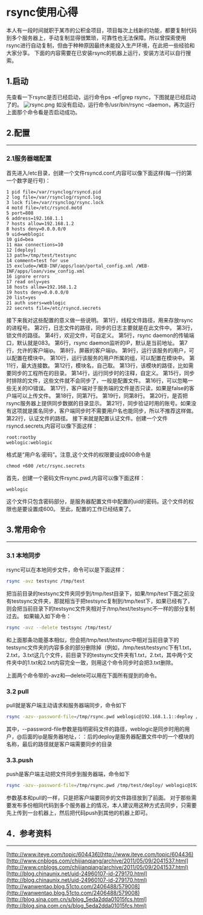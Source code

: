 # rsync使用心得
本人有一段时间就职于某市的公积金项目，项目每次上线新的功能，都要复制代码到多个服务器上，手动复制显得很繁琐，可靠性也无法保障。所以曾探索使用rsync进行自动复制，但由于种种原因最终未能投入生产环境，在此把一些经验和大家分享。
下面的内容需要在已安装rsync的机器上运行，安装方法可以自行搜索。
## 1.启动
先查看一下rsync是否已经启动，运行命令ps -ef|grep rsync，下图就是已经启动了的。
![rsync.png]({{site.base}}/images/20170728/rsync.png=462x44)
如没有启动，运行命令/usr/bin/rsync –daemon，再次运行上面那个命令看是否启动成功。
## 2.配置
- - - -
### 2.1服务器端配置
首先进入/etc目录，创建一个文件rsyncd.conf,内容可以像下面这样(每一行的第一个数字是行号)：

```text
1 pid file=/var/rsynclog/rsyncd.pid
2 log file=/var/rsynclog/rsyncd.log
3 lock file=/var/rsynclog/rsync.lock
4 motd file=/etc/rsyncd.motd
5 port=808
6 address=192.168.1.1
7 hosts allow=192.168.1.2
8 hosts deny=0.0.0.0/0
9 uid=weblogic
10 gid=bea
11 max connections=10
12 [deploy]
13 path=/tmp/test/testsync
14 comment=test for use
15 exclude=/WEB-INF/apps/loan/portal_config.xml /WEB- INF/apps/loan/view_config.xml
16 ignore errors
17 read only=yes
18 hosts allow=192.168.1.2
19 hosts deny=0.0.0.0/0
20 list=yes
21 auth users=weblogic
22 secrets file=/etc/rsyncd.secrets
```

接下来我对这些配置的意义做一些说明。
第1行，线程文件路径，用来存放rsync的进程号。
第2行，日志文件的路径，同步的日志主要就是在此文件中。
第3行，锁文件的路径。
第4行，欢迎文件，可自定义。
第5行，rsync daemon的传输端口，默认就是083。
第6行，rsync daemon监听的IP，默认是当前地址。
第7行，允许的客户端ip。
第8行，屏蔽的客户端ip。
第9行，运行该服务的用户，可以配置在模块中。
第10行，运行该服务的用户所属的组，可以配置在模块中。
第11行，最大连接数。
第12行，模块名，自己取。
第13行，该模块的路径，比如需要同步的工程所在的目录。
第14行，运行同步时的注释，自定义。
第15行，同步时排除的文件，这些文件就不会同步了，一般是配置文件。
第16行，可以忽略一些无关的IO错误。
第17行，客户端对于服务端的文件是否只读，如果是false的客户端可以上传文件。
第18行，同第7行。
第19行，同第8行。
第20行，是否把rsync服务器上提供同步数据的目录显示。
第21行，同步验证时用的账号。如果没有这项就是匿名同步，客户端同步时不需要用户名也能同步，所以不推荐这样做。
第22行，认证文件的路径。
接下来就是配置认证文件。创建一个文件rsyncd.secrets,内容可以像下面这样：

```text
root:rootby
weblogic:weblogic
```

格式是“用户名:密码”。注意,这个文件的权限要设成600命令是

```text
chmod +600 /etc/rsync.secrets
```

首先，创建一个密码文件rsync.pwd,内容可以像下面这样：

```text
weblogic
```

这个文件只包含密码部分，是服务器配置文件中配置的uid的密码。这个文件的权限也是要设置成600。
至此，配置的工作已经结束了。
## 3.常用命令
- - - -
### 3.1 本地同步
rsync可以在本地同步文件，命令可以是下面这样：

```sh
rsync -avz testsync /tmp/test
```

把当前目录的testsync文件夹同步到/tmp/test目录下，如果/tmp/test下面之前没有testsync文件夹，那就相当于把testsync复制到/tmp/test下，如果已经有了，则会把当前目录下的testsync文件夹相对于/tmp/test/testsync不一样的部分复制过去。
如果输入如下命令：

```sh
rsync -avz --delete testsync /tmp/test/
```

和上面那条功能基本相似，但会把/tmp/test/testsync中相对当前目录下的testsync文件夹的内容多余的部分删除掉（例如，/tmp/test/testsync下有1.txt，2.txt，3.txt这几个文件，前目录下的testsync文件夹有1.txt，2.txt，其中两个文件夹中的1.txt和2.txt内容完全一致，则用这个命令同步时会把3.txt删除。

上面两个命令带的-avz和—delete可以用在下面所有提到的命令。

### 3.2 pull
pull就是客户端主动请求和服务器端同步，命令如下

```sh
rsync -azv--password-file=/tmp/rsync.pwd weblogic@192.168.1.1::deploy /tmp/deploy/
```

其中，--password-file参数是指明密码文件的路径，weblogic是同步时用的用户，@后面的ip是服务器地址，：：后的deploy是服务器配置文件中的一个模块的名称，最后的路径就是客户端需要同步的目录
### 3.3.push
push是客户端主动把文件同步到服务器端，命令如下

```sh
rsync -azv--password-file=/tmp/rsync.pwd /tmp/test/deploy/ weblogic@192.168.1.1::deploy
```

参数基本和pull的一样，只是把客户端要同步的文件路径放到了前面。
对于那些需要发布多份相同代码到多个服务器上的情况，本人建议用这种方式去同步，只需要先上传到一台机器上，然后把代码push到其他的机器上即可。
## 4．参考资料
- - - -
[http://www.iteye.com/topic/604436](http://www.iteye.com/topic/604436)
[http://www.cnblogs.com/chijianqiang/archive/2011/05/09/2041537.html](http://www.cnblogs.com/chijianqiang/archive/2011/05/09/2041537.html)
[http://blog.chinaunix.net/uid-24960107-id-279170.html](http://blog.chinaunix.net/uid-24960107-id-279170.html)
[http://wanwentao.blog.51cto.com/2406488/579008](http://wanwentao.blog.51cto.com/2406488/579008)
[http://blog.sina.com.cn/s/blog_5eda2dda01015fcs.html](http://blog.sina.com.cn/s/blog_5eda2dda01015fcs.html)